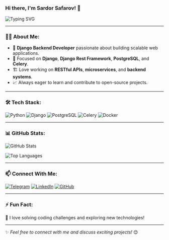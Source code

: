### Hi there, I'm Sardor Safarov! 👋

![Typing SVG](https://readme-typing-svg.herokuapp.com?color=%2336BCF7&lines=I'm+a+Python+Developer;I'm+a+Backend+Engineer;I'm+a+Tech+Enthusiast)

---

### 👨‍💻 About Me:
- 🚀 **Django Backend Developer** passionate about building scalable web applications.
- 🎯 Focused on **Django**, **Django Rest Framework**, **PostgreSQL**, and **Celery**.
- 🏗️ Love working on **RESTful APIs**, **microservices**, and **backend systems**.
- 📈 Always eager to learn and contribute to open-source projects.

---

### 🛠️ Tech Stack:

![Python](https://img.shields.io/badge/-Python-3776AB?style=flat-square&logo=python&logoColor=white) 
![Django](https://img.shields.io/badge/-Django-092E20?style=flat-square&logo=django&logoColor=white) 
![PostgreSQL](https://img.shields.io/badge/-PostgreSQL-336791?style=flat-square&logo=postgresql&logoColor=white) 
![Celery](https://img.shields.io/badge/-Celery-37814A?style=flat-square&logo=celery&logoColor=white) 
![Docker](https://img.shields.io/badge/-Docker-2496ED?style=flat-square&logo=docker&logoColor=white)

---

### 📊 GitHub Stats:

![GitHub Stats](https://github-readme-stats.vercel.app/api?username=SafarovSardorDev&show_icons=true&theme=radical)

![Top Languages](https://github-readme-stats.vercel.app/api/top-langs/?username=SafarovSardorDev&layout=compact&theme=radical)

---

### 📫 Connect With Me:

[![Telegram](https://img.shields.io/badge/Telegram-2CA5E0?style=for-the-badge&logo=telegram&logoColor=white)](https://t.me/iamsardordev)
[![LinkedIn](https://img.shields.io/badge/LinkedIn-0077B5?style=for-the-badge&logo=linkedin&logoColor=white)](https://www.linkedin.com/in/sardor-safarov-b372b226a/)
[![GitHub](https://img.shields.io/badge/GitHub-181717?style=for-the-badge&logo=github&logoColor=white)](https://github.com/SafarovSardorDev)

---

### ⚡ Fun Fact:
🔹 I love solving coding challenges and exploring new technologies!

---

✨ *Feel free to connect with me and discuss exciting projects!* 😊
